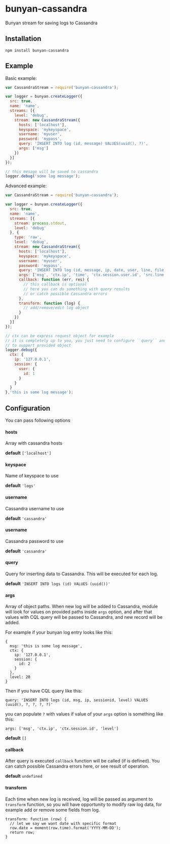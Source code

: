 bunyan-cassandra
================

Bunyan stream for saving logs to Cassandra

## Installation
```shell
npm install bunyan-cassandra
```

## Example

Basic example:

```Javascript
var CassandraStream = require('bunyan-cassandra');

var logger = bunyan.createLogger({
  src: true,
  name: 'name',
  streams: [{
    level: 'debug',
    stream: new CassandraStream({
      hosts: ['localhost'],
      keyspace: 'mykeyspace',
      username: 'myuser',
      password: 'mypass',
      query: 'INSERT INTO log (id, message) VALUES(uuid(), ?)',
      args: ['msg']
    })
  }]
});

// this mesage will be saved to cassandra
logger.debug('some log message');
```

Advanced example:

```Javascript
var CassandraStream = require('bunyan-cassandra');

var logger = bunyan.createLogger({
  src: true,
  name: 'name',
  streams: [{
    stream: process.stdout,
    level: 'debug'
  }, {
    type: 'raw',
    level: 'debug',
    stream: new CassandraStream({
      hosts: ['localhost'],
      keyspace: 'mykeyspace',
      username: 'myuser',
      password: 'mypass',
      query: 'INSERT INTO log (id, message, ip, date, user, line, file, func) VALUES(uuid(), ?, ?, ?, ?, ?, ?, ?)',
      args: ['msg', 'ctx.ip', 'time', 'ctx.session.user.id', 'src.line', 'src.file', 'src.func'],
      callback: function (err, res) {
        // this callback is optional
        // here you can do something with query results
        // or catch possible Cassandra errors
      },
      transform: function (log) {
        // add/remove/edit log object
      }
    })
  }]
});

// ctx can be express request object for example
// it is completely up to you, you just need to configure ``query`` and ``args`` option
// to support provided object
logger.debug({
  ctx: {
    ip: '127.0.0.1',
    session: {
      user: {
        id: 1
      }
    }
  }
},'this is some log message');
```

## Configuration

You can pass following options

#### hosts
Array with cassandra hosts

**default** ``['localhost']``

#### keyspace
Name of keyspace to use

**default** ``'logs'``

#### username
Cassandra username to use

**default** ``'cassandra'``

#### username
Cassandra password to use

**default** ``'cassandra'``

#### query
Query for inserting data to Cassandra. 
This will be executed for each log.

**default** ``'INSERT INTO logs (id) VALUES (uuid())'``

#### args
Array of object paths. When new log will be added to Cassandra, module will look
for values on provided paths inside ``args`` option, and after that values with
CQL query will be passed to Cassandra, and new record will be added.

For example if your bunyan log entry looks like this:
```
{
  msg: 'this is some log message',
  ctx: {
    ip: '127.0.0.1',
    session: {
      id: 2
    }
  },
  level: 20
}
```

Then if you have CQL query like this:
```
query: 'INSERT INTO logs (id, msg, ip, sessionid, level) VALUES (uuid(), ?, ?, ?, ?)'
```
you can populate ``?`` with values if value of your ``args`` option is something like this:
```
args: ['msg', 'ctx.ip', 'ctx.session.id', 'level']
```

**default** ``[]``

#### callback
After query is executed ``callback`` function will be called (if is defined).
You can catch possible Cassandra errors here, or see result of operation.

**default** ``undefined``

#### transform
Each time when new log is received, log will be passed as argument to ``transform`` function, so you will have opportunity to modify raw log data, for example add or remove some fields from log.
```
transform: function (row) {
  // let we say we want date with specific format
  row.date = moment(row.time).format('YYYY-MM-DD');
  return row;
}
```